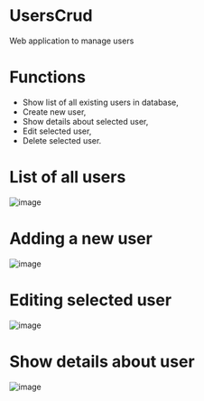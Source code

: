 # UsersCrud
Web application to manage users

# Functions
- Show list of all existing users in database,
- Create new user,
- Show details about selected user,
- Edit selected user,
- Delete selected user.

# List of all users
![image](https://user-images.githubusercontent.com/26244379/217929467-ad061696-ca67-4587-948c-4f9c8167e6e9.png)

# Adding a new user
![image](https://user-images.githubusercontent.com/26244379/217930269-8a2741ac-ebc3-47f7-b56d-db42b2897ad3.png)

# Editing selected user
![image](https://user-images.githubusercontent.com/26244379/217930357-b3fbedf3-32c9-4678-b266-4104b8b15d06.png)

# Show details about user
![image](https://user-images.githubusercontent.com/26244379/217930432-a97b8dac-6fb3-4ab9-8717-da500a3b9f96.png)

